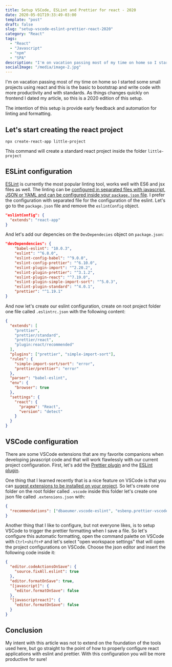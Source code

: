 ```yaml
---
title: Setup VSCode, ESLint and Prettier for react - 2020
date: 2020-05-01T19:33:49-03:00
template: "post"
draft: false
slug: "setup-vscode-eslint-prettier-react-2020"
category: "React"
tags:
  - "React"
  - "Javascript"
  - "npm"
  - "SPA"
description: "I'm on vacation passing most of my time on home so I started some small projects using react and this is the basic to bootstrap and write code with more productivity and with standards. As things changes quickly on frontend I dated my article, so this is a 2020 edition of this setup."
socialImage: "/media/image-2.jpg"
---
```


I'm on vacation passing most of my time on home so I started some small projects using react and this is the basic to bootstrap and write code with more productivity and with standards. As things changes quickly on frontend I dated my article, so this is a 2020 edition of this setup.

The intention of this setup is provide early feedback and automation for linting and formatting.

## Let's start creating the react project

`npx create-react-app little-project`

This command will create a standard react project inside the folder `little-project`

## ESLint configuration

[ESLint](https://eslint.org/) is currently the most popular linting tool, works well with ES6 and jsx files as well. The linting can be [configured in separated files with javascript, JSON or YAML and can be configured inside your `package.json` file](https://eslint.org/docs/user-guide/configuring). I prefer the configuration with separated file for the configuration of the eslint. Let's go to the `package.json` file and remove the `eslintConfig` object.

```json
"eslintConfig": {
  "extends": "react-app"
}
```

And let's add our depencies on the `DevDependecies` object on `package.json`:

```json
"devDependencies": {
    "babel-eslint": "10.0.3",
    "eslint": "^6.8.0",
    "eslint-config-babel": "^9.0.0",
    "eslint-config-prettier": "^6.10.0",
    "eslint-plugin-import": "^2.20.2",
    "eslint-plugin-prettier": "^3.1.2",
    "eslint-plugin-react": "^7.19.0",
    "eslint-plugin-simple-import-sort": "^5.0.3",
    "eslint-plugin-standard": "^4.0.1",
    "prettier": "^1.19.1"
}
```

And now let's create our eslint configuration, create on root project folder one file called `.eslintrc.json` with the following content:

```json
{
  "extends": [
    "prettier",
    "prettier/standard",
    "prettier/react",
    "plugin:react/recommended"
  ],
  "plugins": ["prettier", "simple-import-sort"],
  "rules": {
    "simple-import-sort/sort": "error",
    "prettier/prettier": "error"
  },
  "parser": "babel-eslint",
  "env": {
    "browser": true
  },
  "settings": {
    "react": {
      "pragma": "React",
      "version": "detect"
    }
  }
}
```

## VSCode configuration

There are some VSCode extensions that are my favorite companions when developing javascript code and that will work flawlessly with our current project configuration. First, let's add the [Prettier plugin](https://marketplace.visualstudio.com/items?itemName=esbenp.prettier-vscode) and the [ESLint plugin](https://marketplace.visualstudio.com/items?itemName=dbaeumer.vscode-eslint).

One thing that I learned recently that is a nice feature on VSCode is that you can [sugest extensions to be installed on your project](https://code.visualstudio.com/docs/editor/extension-gallery#_workspace-recommended-extensions). So let's create one folder on the root folder called `.vscode` inside this folder let's create one json file called `.extensions.json` with:

```json
{
  "recommendations": ["dbaeumer.vscode-eslint", "esbenp.prettier-vscode"]
}
```

Another thing that I like to configure, but not everyone likes, is to setup VSCode to trigger the prettier formatting when I save a file. So let's configure this automatic formatting, open the command palette on VSCode with `Ctrl+shift+P` and let's select "open workspace settings" that will open the project configurations on VSCode. Choose the json editor and insert the following code inside it:

```json
{
  "editor.codeActionsOnSave": {
    "source.fixAll.eslint": true
  },
  "editor.formatOnSave": true,
  "[javascript]": {
    "editor.formatOnSave": false
  },
  "[javascriptreact]": {
    "editor.formatOnSave": false
  }
}
```

## Conclusion

My intent with this article was not to extend on the foundation of the tools used here, but go straight to the point of how to properly configure react applications with eslint and prettier. With this configuration you will be more productive for sure!
